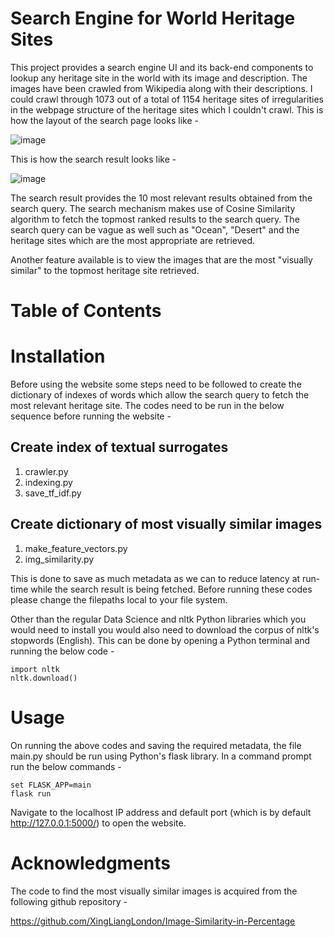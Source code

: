 # Search Engine for World Heritage Sites

This project provides a search engine UI and its back-end components to lookup any heritage site in the world with its image and description. The images have been crawled from Wikipedia along with their descriptions. I could crawl through 1073 out of a total of 1154 heritage sites of irregularities in the webpage structure of the heritage sites which I couldn't crawl. This is how the layout of the search page looks like -

![image](https://user-images.githubusercontent.com/63579785/166454442-58a5a852-067f-4832-9aca-b6b59ea47cb0.png)

This is how the search result looks like -

![image](https://user-images.githubusercontent.com/63579785/166454461-d8871df6-40a1-4906-9d85-ad0a6c0d1af0.png)

The search result provides the 10 most relevant results obtained from the search query. The search mechanism makes use of Cosine Similarity algorithm to fetch the topmost ranked results to the search query. The search query can be vague as well such as "Ocean", "Desert" and the heritage sites which are the most appropriate are retrieved.

Another feature available is to view the images that are the most "visually similar" to the topmost heritage site retrieved.

# Table of Contents

# Installation
Before using the website some steps need to be followed to create the dictionary of indexes of words which allow the search query to fetch the most relevant heritage site. The codes need to be run in the below sequence before running the website -

## Create index of textual surrogates
1. crawler.py
2. indexing.py
3. save_tf_idf.py

## Create dictionary of most visually similar images
1. make_feature_vectors.py
2. img_similarity.py

This is done to save as much metadata as we can to reduce latency at run-time while the search result is being fetched. Before running these codes please change the filepaths local to your file system. 

Other than the regular Data Science and nltk Python libraries which you would need to install you would also need to download the corpus of nltk's stopwords (English). This can be done by opening a Python terminal and running the below code -

```
import nltk
nltk.download()
```

# Usage
On running the above codes and saving the required metadata, the file main.py should be run using Python's flask library. In a command prompt run the below commands -

```
set FLASK_APP=main
flask run
```

Navigate to the localhost IP address and default port (which is by default http://127.0.0.1:5000/) to open the website.

# Acknowledgments
The code to find the most visually similar images is acquired from the following github repository -

https://github.com/XingLiangLondon/Image-Similarity-in-Percentage
